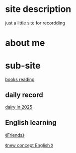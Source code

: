 

<title>redqx</title>
<meta name="description" content="香香的博客"/>
<meta name="keywords" content="time record"/>
<meta name="author" content="redqx"/>

# site description

just a little site for recordding



# about me







# sub-site

[books reading](https://redqx.space/books/)

## daily record

[dairy in 2025](https://redqx.space/2025-year/)



## English learning

[《Friends》](https://redqx.space/friends-eng/)

[《new concept English 》](https://redqx.space/newconceptenglish)





